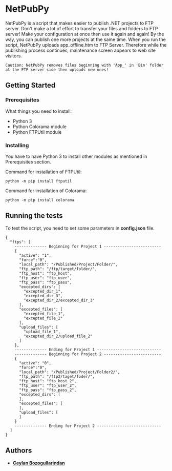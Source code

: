 # NetPubPy

NetPubPy is a script that makes easier to publish .NET projects to FTP server. Don't make a lot of effort to transfer your files and folders to FTP server! Make your configuration at once then use it again and again! By the way, you can publish one more projects at the same time. When you run the script, NetPubPy uploads app_offline.htm to FTP Server. Therefore while the publishing process continues, maintenance screen appears to web site visitors.


```
Caution: NetPubPy removes files beginning with 'App_' in 'Bin' folder at the FTP server side then uploads new ones!
```
 

## Getting Started

### Prerequisites

What things you need to install: 

 * Python 3 
 * Python Colorama module 
 * Python FTPUtil module

### Installing

You have to have Python 3 to install other modules as mentioned in Prerequisites section.

Command for installation of FTPUtil:
```
python -m pip install ftputil
```

Command for installation of Colorama:
```
python -m pip install colorama
```

## Running the tests

To test the script, you need to set some parameters in **config.json** file.

```
{
  "ftps": [
    -------------- Beginning for Project 1 -------------------------
    {
      "active": "1",
      "force":"0",
      "local_path": "/Published/Project/Folder/",
      "ftp_path": "/ftp/target/folder/",
      "ftp_host": "ftp_host",
      "ftp_user": "ftp_user",
      "ftp_pass": "ftp_pass",
      "excepted_dirs": [
        "excepted_dir_1",
        "excepted_dir_3",
        "excepted_dir_2/excepted_dir_3"  
      ],
      "excepted_files": [
      	"excepted_file_1",
      	"excepted_file_2"
      ],
      "upload_files": [
        "upload_file_1",
        "excepted_dir_2/upload_file_2"
      ]
    },
    -------------- Ending for Project 1 ----------------------------
    -------------- Beginning for Project 2 -------------------------
    {
      "active": "0",
      "force":"0",
      "local_path": "/Published/Project/Folder2/",
      "ftp_path": "/ftp2/taget/foder/",
      "ftp_host": "ftp_host_2",
      "ftp_user": "ftp_user_2",
      "ftp_pass": "ftp_pass_2",
      "excepted_dirs": [ 
      ],
      "excepted_files": [
      ],
      "upload_files": [
      ]      
    }
    -------------- Ending for Project 2 ----------------------------        
  ]
}
```

## Authors

* [**Ceylan Bozogullarindan**](https://www.linkedin.com/in/ceylan-bozoğullarından-05327a102/) 

